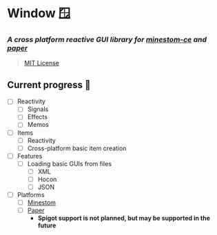 # Window 🪟
### *A cross platform reactive GUI library for [minestom-ce](https://github.com/hollow-cube/minestom-ce) and [paper](https://papermc.io/)*
> [MIT License](LICENSE.md)

## Current progress 🚀
- [ ] Reactivity
  - [ ] Signals
  - [ ] Effects
  - [ ] Memos
- [ ] Items
  - [ ] Reactivity
  - [ ] Cross-platform basic item creation
- [ ] Features
  - [ ] Loading basic GUIs from files
    - [ ] XML
    - [ ] Hocon
    - [ ] JSON
- [ ] Platforms
  - [ ] [Minestom](core/README.md)
  - [ ] [Paper]()
    - **Spigot support is not planned, but may be supported in the future**